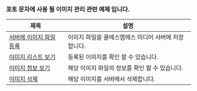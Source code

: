 ### 포토 문자에 사용 될 이미지 관리 관련 예제 입니다.

제목 | 설명
---- | ----
[서버에 이미지 파일 등록](image/add-image.md) | 이미지 파일을 쿨에스엠에스 미디어 서버에 저장합니다.
[이미지 리스트 보기](image/get-image-list.md) | 등록된 이미지를 확인 할 수 있습니다.
[이미지 정보 보기](image/get-image-info.md) | 해당 이미지 파일의 정보를 확인 할 수 있습니다.
[이미지 삭제](image/delete-image.md) | 해당 이미지를 서버에서 삭제합니다.
